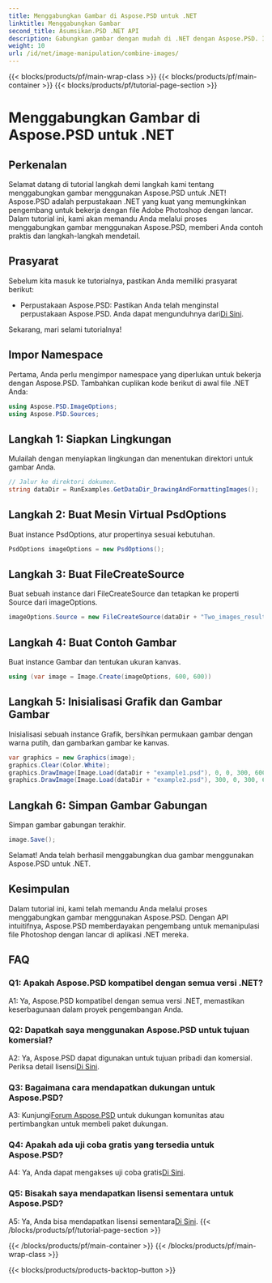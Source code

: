 ```yaml
---
title: Menggabungkan Gambar di Aspose.PSD untuk .NET
linktitle: Menggabungkan Gambar
second_title: Asumsikan.PSD .NET API
description: Gabungkan gambar dengan mudah di .NET dengan Aspose.PSD. Ikuti tutorial langkah demi langkah kami untuk manipulasi gambar yang lancar.
weight: 10
url: /id/net/image-manipulation/combine-images/
---
```


{{< blocks/products/pf/main-wrap-class >}}
{{< blocks/products/pf/main-container >}}
{{< blocks/products/pf/tutorial-page-section >}}

# Menggabungkan Gambar di Aspose.PSD untuk .NET

## Perkenalan

Selamat datang di tutorial langkah demi langkah kami tentang menggabungkan gambar menggunakan Aspose.PSD untuk .NET! Aspose.PSD adalah perpustakaan .NET yang kuat yang memungkinkan pengembang untuk bekerja dengan file Adobe Photoshop dengan lancar. Dalam tutorial ini, kami akan memandu Anda melalui proses menggabungkan gambar menggunakan Aspose.PSD, memberi Anda contoh praktis dan langkah-langkah mendetail.

## Prasyarat

Sebelum kita masuk ke tutorialnya, pastikan Anda memiliki prasyarat berikut:

-  Perpustakaan Aspose.PSD: Pastikan Anda telah menginstal perpustakaan Aspose.PSD. Anda dapat mengunduhnya dari[Di Sini](https://releases.aspose.com/psd/net/).

Sekarang, mari selami tutorialnya!

## Impor Namespace

Pertama, Anda perlu mengimpor namespace yang diperlukan untuk bekerja dengan Aspose.PSD. Tambahkan cuplikan kode berikut di awal file .NET Anda:

```csharp
using Aspose.PSD.ImageOptions;
using Aspose.PSD.Sources;
```

## Langkah 1: Siapkan Lingkungan

Mulailah dengan menyiapkan lingkungan dan menentukan direktori untuk gambar Anda.

```csharp
// Jalur ke direktori dokumen.
string dataDir = RunExamples.GetDataDir_DrawingAndFormattingImages();
```

## Langkah 2: Buat Mesin Virtual PsdOptions

Buat instance PsdOptions, atur propertinya sesuai kebutuhan.

```csharp
PsdOptions imageOptions = new PsdOptions();
```

## Langkah 3: Buat FileCreateSource

Buat sebuah instance dari FileCreateSource dan tetapkan ke properti Source dari imageOptions.

```csharp
imageOptions.Source = new FileCreateSource(dataDir + "Two_images_result_out.psd", false);
```

## Langkah 4: Buat Contoh Gambar

Buat instance Gambar dan tentukan ukuran kanvas.

```csharp
using (var image = Image.Create(imageOptions, 600, 600))
```

## Langkah 5: Inisialisasi Grafik dan Gambar Gambar

Inisialisasi sebuah instance Grafik, bersihkan permukaan gambar dengan warna putih, dan gambarkan gambar ke kanvas.

```csharp
var graphics = new Graphics(image);
graphics.Clear(Color.White);
graphics.DrawImage(Image.Load(dataDir + "example1.psd"), 0, 0, 300, 600);
graphics.DrawImage(Image.Load(dataDir + "example2.psd"), 300, 0, 300, 600);
```

## Langkah 6: Simpan Gambar Gabungan

Simpan gambar gabungan terakhir.

```csharp
image.Save();
```

Selamat! Anda telah berhasil menggabungkan dua gambar menggunakan Aspose.PSD untuk .NET.

## Kesimpulan

Dalam tutorial ini, kami telah memandu Anda melalui proses menggabungkan gambar menggunakan Aspose.PSD. Dengan API intuitifnya, Aspose.PSD memberdayakan pengembang untuk memanipulasi file Photoshop dengan lancar di aplikasi .NET mereka.

## FAQ

### Q1: Apakah Aspose.PSD kompatibel dengan semua versi .NET?

A1: Ya, Aspose.PSD kompatibel dengan semua versi .NET, memastikan keserbagunaan dalam proyek pengembangan Anda.

### Q2: Dapatkah saya menggunakan Aspose.PSD untuk tujuan komersial?

A2: Ya, Aspose.PSD dapat digunakan untuk tujuan pribadi dan komersial. Periksa detail lisensi[Di Sini](https://purchase.aspose.com/buy).

### Q3: Bagaimana cara mendapatkan dukungan untuk Aspose.PSD?

 A3: Kunjungi[Forum Aspose.PSD](https://forum.aspose.com/c/psd/34) untuk dukungan komunitas atau pertimbangkan untuk membeli paket dukungan.

### Q4: Apakah ada uji coba gratis yang tersedia untuk Aspose.PSD?

 A4: Ya, Anda dapat mengakses uji coba gratis[Di Sini](https://releases.aspose.com/).

### Q5: Bisakah saya mendapatkan lisensi sementara untuk Aspose.PSD?

A5: Ya, Anda bisa mendapatkan lisensi sementara[Di Sini](https://purchase.aspose.com/temporary-license/).
{{< /blocks/products/pf/tutorial-page-section >}}

{{< /blocks/products/pf/main-container >}}
{{< /blocks/products/pf/main-wrap-class >}}

{{< blocks/products/products-backtop-button >}}
